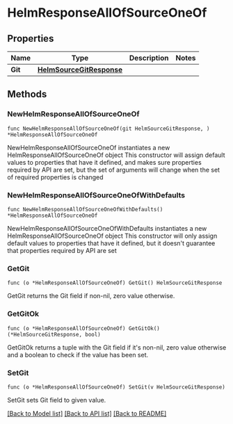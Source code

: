 # HelmResponseAllOfSourceOneOf

## Properties

Name | Type | Description | Notes
------------ | ------------- | ------------- | -------------
**Git** | [**HelmSourceGitResponse**](HelmSourceGitResponse.md) |  | 

## Methods

### NewHelmResponseAllOfSourceOneOf

`func NewHelmResponseAllOfSourceOneOf(git HelmSourceGitResponse, ) *HelmResponseAllOfSourceOneOf`

NewHelmResponseAllOfSourceOneOf instantiates a new HelmResponseAllOfSourceOneOf object
This constructor will assign default values to properties that have it defined,
and makes sure properties required by API are set, but the set of arguments
will change when the set of required properties is changed

### NewHelmResponseAllOfSourceOneOfWithDefaults

`func NewHelmResponseAllOfSourceOneOfWithDefaults() *HelmResponseAllOfSourceOneOf`

NewHelmResponseAllOfSourceOneOfWithDefaults instantiates a new HelmResponseAllOfSourceOneOf object
This constructor will only assign default values to properties that have it defined,
but it doesn't guarantee that properties required by API are set

### GetGit

`func (o *HelmResponseAllOfSourceOneOf) GetGit() HelmSourceGitResponse`

GetGit returns the Git field if non-nil, zero value otherwise.

### GetGitOk

`func (o *HelmResponseAllOfSourceOneOf) GetGitOk() (*HelmSourceGitResponse, bool)`

GetGitOk returns a tuple with the Git field if it's non-nil, zero value otherwise
and a boolean to check if the value has been set.

### SetGit

`func (o *HelmResponseAllOfSourceOneOf) SetGit(v HelmSourceGitResponse)`

SetGit sets Git field to given value.



[[Back to Model list]](../README.md#documentation-for-models) [[Back to API list]](../README.md#documentation-for-api-endpoints) [[Back to README]](../README.md)


